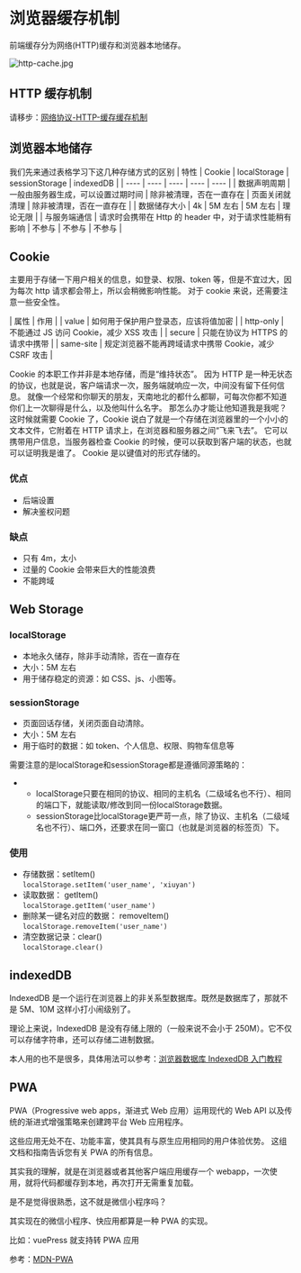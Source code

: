 # 浏览器缓存机制

前端缓存分为网络(HTTP)缓存和浏览器本地储存。

![http-cache.jpg](https://i.loli.net/2021/01/08/IKcNGloQrzUZ2ER.png)

## HTTP 缓存机制

请移步：[网络协议-HTTP-缓存缓存机制](./../../computer-base/网络协议.html#缓存机制)

## 浏览器本地储存

我们先来通过表格学习下这几种存储方式的区别
| 特性 | Cookie | localStorage | sessionStorage | indexedDB |
| ---- | ---- | ---- | ---- | ---- |
| 数据声明周期 | 一般由服务器生成，可以设置过期时间 | 除非被清理，否在一直存在 | 页面关闭就清理 | 除非被清理，否在一直存在 |
| 数据储存大小 | 4k | 5M 左右 | 5M 左右 | 理论无限 |
| 与服务端通信 | 请求时会携带在 Http 的 header 中，对于请求性能稍有影响 | 不参与 | 不参与 | 不参与 |

<!-- | 用途 | 权限验证等 -->

## Cookie

主要用于存储一下用户相关的信息，如登录、权限、token 等，但是不宜过大，因为每次 http 请求都会带上，所以会稍微影响性能。
对于 cookie 来说，还需要注意一些安全性。

| 属性 | 作用 |
| value | 如何用于保护用户登录态，应该将值加密 |
| http-only | 不能通过 JS 访问 Cookie，减少 XSS 攻击 |
| secure | 只能在协议为 HTTPS 的请求中携带 |
| same-site | 规定浏览器不能再跨域请求中携带 Cookie，减少 CSRF 攻击 |

Cookie 的本职工作并非是本地存储，而是“维持状态”。
因为 HTTP 是一种无状态的协议，也就是说，客户端请求一次，服务端就响应一次，中间没有留下任何信息。
就像一个经常和你聊天的朋友，天南地北的都什么都聊，可每次你都不知道你们上一次聊得是什么，以及他叫什么名字。
那怎么办才能让他知道我是我呢？
这时候就需要 Cookie 了，Cookie 说白了就是一个存储在浏览器里的一个小小的文本文件，它附着在 HTTP 请求上，在浏览器和服务器之间“飞来飞去”。
它可以携带用户信息，当服务器检查 Cookie 的时候，便可以获取到客户端的状态，也就可以证明我是谁了。
Cookie 是以键值对的形式存储的。

### 优点

- 后端设置
- 解决鉴权问题

### 缺点

- 只有 4m，太小
- 过量的 Cookie 会带来巨大的性能浪费
- 不能跨域

## Web Storage

### localStorage

- 本地永久储存，除非手动清除，否在一直存在
- 大小：5M 左右
- 用于储存稳定的资源：如 CSS、js、小图等。

### sessionStorage

- 页面回话存储，关闭页面自动清除。
- 大小：5M 左右
- 用于临时的数据：如 token、个人信息、权限、购物车信息等

需要注意的是localStorage和sessionStorage都是遵循同源策略的：

- - localStorage只要在相同的协议、相同的主机名（二级域名也不行）、相同的端口下，就能读取/修改到同一份localStorage数据。
  - sessionStorage比localStorage更严苛一点，除了协议、主机名（二级域名也不行）、端口外，还要求在同一窗口（也就是浏览器的标签页）下。

### 使用

- 存储数据：setItem()  
  `localStorage.setItem('user_name', 'xiuyan')`
- 读取数据： getItem()  
  `localStorage.getItem('user_name')`
- 删除某一键名对应的数据： removeItem()  
  `localStorage.removeItem('user_name')`
- 清空数据记录：clear()  
  `localStorage.clear()`

## indexedDB

IndexedDB 是一个运行在浏览器上的非关系型数据库。既然是数据库了，那就不是 5M、10M 这样小打小闹级别了。

理论上来说，IndexedDB 是没有存储上限的（一般来说不会小于 250M）。它不仅可以存储字符串，还可以存储二进制数据。

本人用的也不是很多，具体用法可以参考：[浏览器数据库 IndexedDB 入门教程](http://www.ruanyifeng.com/blog/2018/07/indexeddb.html)

## PWA

PWA（Progressive web apps，渐进式 Web 应用）运用现代的 Web API 以及传统的渐进式增强策略来创建跨平台 Web 应用程序。

这些应用无处不在、功能丰富，使其具有与原生应用相同的用户体验优势。 这组文档和指南告诉您有关 PWA 的所有信息。

其实我的理解，就是在浏览器或者其他客户端应用缓存一个 webapp，一次使用，就将代码都缓存到本地，再次打开无需重复加载。

是不是觉得很熟悉，这不就是微信小程序吗？

其实现在的微信小程序、快应用都算是一种 PWA 的实现。

比如：vuePress 就支持转 PWA 应用

参考：[MDN-PWA](https://developer.mozilla.org/zh-CN/docs/Web/Progressive_web_apps)
